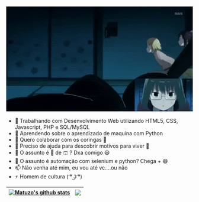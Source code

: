 <!--
**AugustMatt/AugustMatt** is a ✨ _special_ ✨ repository because its `README.md` (this file) appears on your GitHub profile.

Here are some ideas to get you started:

- 🔭 I’m currently working on ...
- 🌱 I’m currently learning ...
- 👯 I’m looking to collaborate on ...
- 🤔 I’m looking for help with ...
- 💬 Ask me about ...
- 📫 How to reach me: ...
- 😄 Pronouns: ...
- ⚡ Fun fact: ...
-->

![Alt Text](https://github.com/AugustMatt/AugustMatt/blob/main/Subarashi-low.gif)

- 🔭 Trabalhando com Desenvolvimento Web utilizando HTML5, CSS, Javascript, PHP e SQL/MySQL
- 🌱 Aprendendo sobre o aprendizado de maquina com Python
- 👯 Quero colaborar com os coringas 🤡
- 🤔 Preciso de ajuda para descobrir motivos para viver 🐔
- 💬 O assunto é 🐔 de 🩳 ? Dxa comigo 😃
- 💬 O assunto é automação com selenium e python? Chega + 😄
- 📫 Não venha até mim, eu vou até vc....ou não
- ⚡ Homem de cultura ( ͡° ͜ʖ ͡°)
  

 | <a href="https://github.com/AugustMatt/"><img align="center" src="https://github-readme-stats.vercel.app/api?username=AugustMatt&show_icons=true&include_all_commits=true&count_private=true&theme=tokyonight" alt="Matuzo's github stats" /></a> | <a href="https://github.com/AugustMatt/"><img align="center" src="https://github-readme-stats.vercel.app/api/top-langs/?username=AugustMatt&langs_count=10&theme=tokyonight&layout=compact" /></a> |
| ------------- | ------------- |

